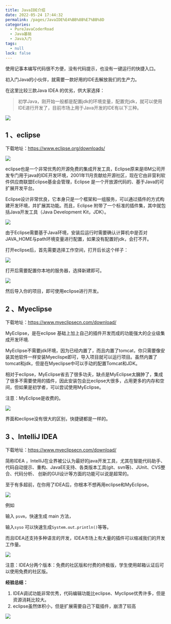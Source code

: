 ```yaml
---
title: JavaIDE介绍
date: 2022-05-24 17:44:32
permalink: /pages/JavaIDE%E4%BB%8B%E7%BB%8D
categories: 
  - PureJavaCoderRoad
  - Java基础
  - Java入门
tags: 
  - null
lock: false
---
```

使用记事本编写代码很不方便，没有代码提示，也没有一键运行的快捷入口。

初入门Java的小伙伴，就需要一款好用的IDE去解放我们的生产力。

在这里比较三款Java IDEA 的优劣，供大家选择：



>初学Java，刚开始一般都是配置jdk的环境变量，配置完jdk，就可以使用IDE进行开发了，目前市场上用于Java开发的IDE有以下三种。

![](https://images-1253198264.cos.ap-guangzhou.myqcloud.com/image-20200525234211778.png)

## 1 、eclipse

 下载地址：https://www.eclipse.org/downloads/

![](https://images-1253198264.cos.ap-guangzhou.myqcloud.com/5862033-c11fa3de611d671c.webp)

eclipse也是一个非常优秀的开源免费的集成开发工具，Eclipse原来是IBM公司开发专门用于java的IDE开发环境，2001年11月贡献给开源社区，现在它由非营利软件供应商联盟Eclipse基金会管理，Eclipse 是一个开放源代码的、基于Java的可扩展开发平台。



Eclipse设计非常优良，它本身只是一个框架和一组服务，可以通过插件的方式构建开发环境，并扩展其功能。而且，Eclipse 附带了一个标准的插件集，其中就包括Java开发工具（Java Development Kit，JDK）。 

![](https://images-1253198264.cos.ap-guangzhou.myqcloud.com/image-20200525234502327.png)



由于Eclipse需要基于Java环境，安装后运行时需要确认计算机中是否对JAVA_HOME与path环境变量进行配置，如果没有配置好jdk，会打不开。

打开eclipse后，首先需要选择工作空间，打开后长这个样子：

![](https://images-1253198264.cos.ap-guangzhou.myqcloud.com/image-20200525235347862.png)

打开后需要配置你本地的服务器，选择新建即可。

![](https://images-1253198264.cos.ap-guangzhou.myqcloud.com/image-20200525235601617.png)

然后导入你的项目，即可使用eclipse进行开发。

## 2 、Myeclipse

 下载地址：https://www.myeclipsecn.com/download/

MyEclipse，是在eclipse 基础上加上自己的插件开发而成的功能强大的企业级集成开发环境.

MyEclipse不需要jdk环境，因为已经内置了，而且内置了tomcat，你只需要像安装其他软件一样安装Myeclispe即可，导入项目就可以运行项目。虽然内置了tomcat和jdk，但是在Myeclipse中可以手动的配置Tomcat和JDK。

相对于eclipse，MyEclipse省去了很多功夫，缺点是MyEclipse太臃肿了，集成了很多不需要使用的插件，因此安装包会比eclipse大很多，占用更多的内存和空间，但如果是初学者，可以尝试使用MyEclipse。

注意：MyEclipse是收费的。

![](https://images-1253198264.cos.ap-guangzhou.myqcloud.com/image-20201015224848787.png)



界面和eclipse没有很大的区别，快捷键都是一样的。

## 3 、IntelliJ IDEA

 下载地址：https://www.myeclipsecn.com/download/

简称IDEA ，IntelliJ在业界被公认为最好的java开发工具，尤其在智能代码助手、代码自动提示、重构、JavaEE支持、各类版本工具(git、svn等)、JUnit、CVS整合、代码分析、 创新的GUI设计等方面的功能可以说是超常的。

至于有多超前，在你用了IDEA后，你根本不想再用eclipse和MyEclipse。

![](https://images-1253198264.cos.ap-guangzhou.myqcloud.com/image-20200526001206345.png)

例如

输入 `psvm`，快速生成 main 方法，

输入`syso` 可以快速生成`System.out.println()`等等。

而且IDEA还支持多种语言的开发，IDEA市场上有大量的插件可以缩减我们的开发工作量。

![](https://images-1253198264.cos.ap-guangzhou.myqcloud.com/image-20200526001612814.png)



注意：IDEA分两个版本：免费的社区版和付费的终极版，学生使用邮箱认证后可以使用免费的社区版。



**经验总结：**

1. IDEA调试功能非常优秀，代码编辑功能比eclipse、Myclipse优秀许多，但是资源消耗比较大。
2. eclipse虽然体积小，但是扩展需要自己下载插件，崩溃了较高


![](https://images-1253198264.cos.ap-guangzhou.myqcloud.com/image-20200928112958310.png)
